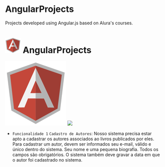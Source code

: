 # AngularProjects
Projects developed using Angular.js based on Alura's courses.

<h1>
  <img src="AngularJS-Shield-medium.png" alt="Angular.js Logo" width="50" height="50">
  AngularProjects
</h1>

![Angular.js Logo](AngularJS-Shield-medium.png)
<img src="https://img.shields.io/badge/Angular-DD0031?style=for-the-badge&logo=angular&logoColor=white" />

- `Funcionalidade 1` `Cadastro de Autores`: Nosso sistema precisa estar apto a cadastrar os autores associados ao livros publicados por eles. Para cadastrar um autor, devem ser informados seu e-mail, válido e único dentro do sistema. Seu nome e uma pequena biografia. Todos os campos são obrigatórios. O sistema também deve gravar a data em que o autor foi cadastrado no sistema.
